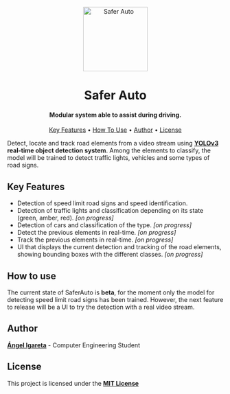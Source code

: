 <p align="center">
  <img height="150" width="150" src="https://saferautohome.files.wordpress.com/2019/03/logo-saferauto.jpg?w=1400&h=9999" alt="Safer Auto">  
</p>
<h1 align="center">Safer Auto</h1>
<h4 align="center">Modular system able to assist during driving. </h4>

<p align="center">
  <a href="#key-features">Key Features</a> •
  <a href="#how-to-use">How To Use</a> •
  <a href="#author">Author</a> •
  <a href="#license">License</a>
</p>

Detect, locate and track road elements from a video stream using **[YOLOv3](https://pjreddie.com/darknet/yolo/) real-time object detection system**. Among the elements to classify, the model will be trained to detect traffic lights, vehicles and some types of road signs.

## Key Features
* Detection of speed limit road signs and speed identification.
* Detection of traffic lights and classification depending on its state (green, amber, red). *[on progress]*
* Detection of cars and classification of the type. *[on progress]*
* Detect the previous elements in real-time. *[on progress]*
* Track the previous elements in real-time. *[on progress]* 
* UI that displays the current detection and tracking of the road elements, showing bounding boxes with the different classes. *[on progress]*

## How to use
The current state of SaferAuto is **beta**, for the moment only the model for detecting speed limit road signs has been trained. However, the next feature to release will be a UI to try the detection with a real video stream.

## Author
[**Ángel Igareta**](https://github.com/angeligareta) - Computer Engineering Student

## License
This project is licensed under the **[MIT License](LICENSE)**
